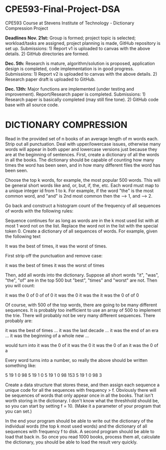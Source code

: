 # CPE593-Final-Project-DSA
CPE593 Course at Stevens Institute of Technology - Dictionary Compression Project

**Deadlines**
**Nov. 21st:** Group is formed; project topic is selected; workload/tasks are assigned,
project planning is made, GitHub repository is set up. Submissions: 1) Report v1
is uploaded to canvas with the above details. 2) GitHub directories are formed.

**Dec. 5th:** Research is mature, algorithm/solution is proposed, application design is
completed, code implementation is in good progress. Submissions: 1) Report v2
is uploaded to canvas with the above details. 2) Research paper draft is uploaded
to GitHub.

**Dec. 13th:** Major functions are implemented (under testing and improvement).
Report/Research paper is completed. Submissions: 1) Research paper is basically
completed (may still fine tone). 2) GitHub code base with all source code.

# DICTIONARY COMPRESSION
Read in the provided set of n books of an average length of m words each. Strip out all punctuation. Deal with upper/lowercase issues, otherwise many words will appear in both upper and lowercase versions just because they are at the beginning of sentences. First, create a dictionary of all the words in all the books. The dictionary should be capable of counting how many times the word has been seen, and in how many different files the word has been seen.

Choose the top k words, for example, the most popular 500 words. This will be general short words like and, or, but, if, the, etc. Each word must map to a unique integer id from 1 to k. For example, if the word "the" is the most common word, and "and" is 2nd most common then the --> 1, and --> 2.

Go back and construct a histogram count of the frequency of all sequences of words with the following rules:

Sequence continues for as long as words are in the k most used list with at most 1 word not on the list.
Replace the word not in the list with the special token 0.
Create a dictionary of all sequences of words.
For example, given the following text

It was the best of times, it was the worst of times.

First strip off the punctuation and remove case:

it was the best of times it was the worst of times

Then, add all words into the dictionary. Suppose all short words "it", "was", "the", "of" are in the top 500 but "best", "times" and "worst" are not. Then you will count:

it was the 0 of 0 of of 0 it was the 0 it was the it was the 0 of of 0

Of course, with 500 of the top words, there are going to be many different sequences. It is probably too inefficient to use an array of 500 to implement the trie. There will probably not be very many different sequences. There probably are:

it was the best of times ... it was the last decade ... it was the end of an era ... it was the beginning of a whole new ...

would turn into it was the 0 of it was the 0 it was the 0 of an it was the 0 of a

Every word turns into a number, so really the above should be written something like:

5 19 1 0 98 5 19 1 0 5 19 1 0 98 153 5 19 1 0 98 3

Create a data structure that stores these, and then assign each sequence a unique code for all the sequences with frequency > f. Obviously there will be sequences of words that only appear once in all the books. That isn't worth storing in the dictionary. I don't know what the threshhold should be, so you can start by setting f = 10. (Make it a parameter of your program that you can set.)

In the end your program should be able to write out the dictionary of the individual words (the top k most used words) and the dictionary of all sequences with frequency f to disk. A second program should be able to load that back in. So once you read 1000 books, process them all, calculate the dictionary, you should be able to load the result very quickly.
